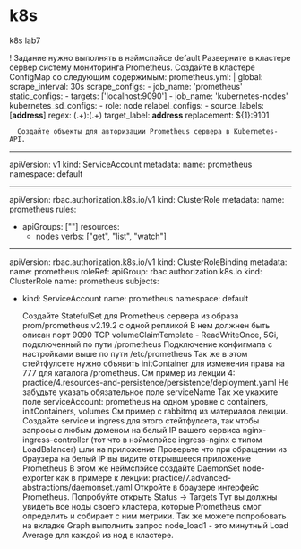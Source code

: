 # k8s
k8s lab7

! Задание нужно выполнять в нэймспэйсе default
Разверните в кластере сервер системy мониторинга Prometheus.
    Создайте в кластере ConfigMap со следующим содержимым:
 prometheus.yml: |
  global:
    scrape_interval: 30s
  scrape_configs:
    - job_name: 'prometheus'
      static_configs:
      - targets: ['localhost:9090']
    - job_name: 'kubernetes-nodes'
      kubernetes_sd_configs:
      - role: node
      relabel_configs:
      - source_labels: [__address__]
        regex: (.+):(.+)
        target_label: __address__
        replacement: ${1}:9101
        
      Создайте объекты для авторизации Prometheus сервера в Kubernetes-API.
---
apiVersion: v1
kind: ServiceAccount
metadata:
  name: prometheus
  namespace: default
  
---
apiVersion: rbac.authorization.k8s.io/v1
kind: ClusterRole
metadata:
  name: prometheus
rules:
- apiGroups: [""]
  resources:
  - nodes
  verbs: ["get", "list", "watch"]
---  
apiVersion: rbac.authorization.k8s.io/v1
kind: ClusterRoleBinding
metadata:
  name: prometheus
roleRef:
  apiGroup: rbac.authorization.k8s.io
  kind: ClusterRole
  name: prometheus
subjects:
- kind: ServiceAccount
  name: prometheus
  namespace: default

    Создайте StatefulSet для Prometheus сервера из образа prom/prometheus:v2.19.2 с одной репликой
В нем должнен быть описан порт 9090 TCP volumeClaimTemplate - ReadWriteOnce, 5Gi, подключенный по пути /prometheus Подключение конфигмапа с настройками выше по пути /etc/prometheus
Так же в этом стейтфулсете нужно объявить initContainer для изменения права на 777 для каталога /prometheus. См пример из лекции 4: practice/4.resources-and-persistence/persistence/deployment.yaml
    Не забудьте указать обязательное поле serviceName
Так же укажите поле serviceAccount: prometheus на одном уровне с containers, initContainers, volumes См пример с rabbitmq из материалов лекции.
    Создайте service и ingress для этого стейтфулсета, так чтобы запросы с любым доменом на белый IP вашего сервиса nginx-ingress-controller (тот что в нэймспэйсе ingress-nginx с типом LoadBalancer) шли на приложение
    Проверьте что при обращении из браузера на белый IP вы видите открывшееся приложение Prometheus
    В этом же неймспэйсе создайте DaemonSet node-exporter как в примере к лекции: practice/7.advanced-abstractions/daemonset.yaml
    Откройте в браузере интерфейс Prometheus. Попробуйте открыть Status -> Targets Тут вы должны увидеть все ноды своего кластера, которые Prometheus смог определить и собирает с ним метрики.
Так же можете попробовать на вкладке Graph выполнить запрос node_load1 - это минутный Load Average для каждой из нод в кластере.
